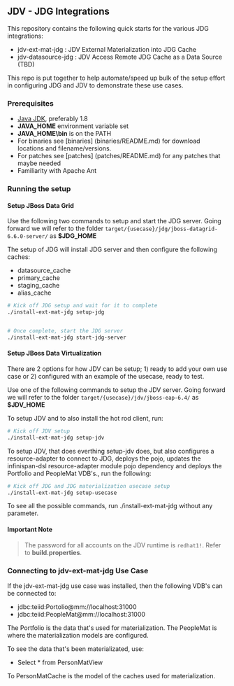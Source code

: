 ## JDV - JDG Integrations

This repository contains the following quick starts for the various JDG integrations:

*  jdv-ext-mat-jdg : JDV External Materialization into JDG Cache
*  jdv-datasource-jdg  : JDV Access Remote JDG Cache as a Data Source (TBD)

This repo is put together to help automate/speed up bulk of the setup effort in configuring JDG and JDV to demonstrate these use cases.

### Prerequisites

* [Java JDK](http://www.oracle.com/technetwork/java/javase/downloads/jdk8-downloads-2133151.html), preferably 1.8 
* **JAVA_HOME** environment variable set
* **JAVA_HOME\bin** is on the PATH
* For binaries see [binaries] (binaries/README.md) for download locations and filename/versions.
* For patches see [patches] (patches/README.md) for any patches that maybe needed
* Familiarity with Apache Ant

### Running the setup

#### Setup JBoss Data Grid

Use the following two commands to setup and start the JDG server. Going forward we will refer to the folder `target/{usecase}/jdg/jboss-datagrid-6.6.0-server/` as **$JDG_HOME**

The setup of JDG will install JDG server and then configure the following caches: 
* datasource_cache
* primary_cache
* staging_cache
* alias_cache

```sh
# Kick off JDG setup and wait for it to complete
./install-ext-mat-jdg setup-jdg


# Once complete, start the JDG server
./install-ext-mat-jdg start-jdg-server
```


#### Setup JBoss Data Virtualization

There are 2 options for how JDV can be setup; 1) ready to add your own use case or 2) configured with an example of the usecase, ready to test.

Use one of the following commands to setup the JDV server. Going forward we will refer to the folder `target/{usecase}/jdv/jboss-eap-6.4/` as **$JDV_HOME**

To setup JDV and to also install the hot rod client, run:

```sh
# Kick off JDV setup
./install-ext-mat-jdg setup-jdv 
```

To setup JDV, that does everthing setup-jdv does, but also configures a resource-adapter to connect to JDG, deploys the pojo, updates the infinispan-dsl resource-adapter module pojo dependency and deploys the Portfolio and PeopleMat VDB's., run the following:

```sh
# Kick off JDG and JDG materialization usecase setup
./install-ext-mat-jdg setup-usecase 
```

To see all the possible commands, run ./install-ext-mat-jdg without any parameter.

#### Important Note
> The password for all accounts on the JDV runtime is `redhat1!`. Refer to **build.properties**.

### Connecting to jdv-ext-mat-jdg Use Case

If the jdv-ext-mat-jdg use case was installed, then the following VDB's can be connected to:
*  jdbc:teiid:Portolio@mm://localhost:31000
*  jdbc:teiid:PeopleMat@mm://localhost:31000

The Portfolio is the data that's used for materialization.  The PeopleMat is where the materialization models are configured.

To see the data that's been materializated, use:
*  Select * from PersonMatView

To PersonMatCache is the model of the caches used for materialization.



